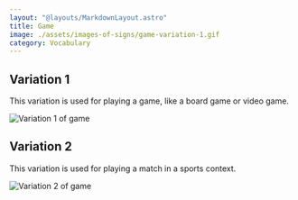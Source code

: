 ```yaml
---
layout: "@layouts/MarkdownLayout.astro"
title: Game
image: ./assets/images-of-signs/game-variation-1.gif
category: Vocabulary
---
```


## Variation 1

This variation is used for playing a game, like a board game or video game.

![Variation 1 of game](@signs/game-variation-1.gif)

## Variation 2

This variation is used for playing a match in a sports context.

![Variation 2 of game](@signs/game-variation-2.gif)
